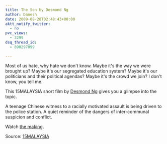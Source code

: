 ```yaml
---
title: The Son by Desmond Ng
author: Danesh
date: 2009-08-28T02:48:43+00:00
aktt_notify_twitter:
  - no
pvc_views:
  - 3299
dsq_thread_id:
  - 890297099

---
```

Most of us hate, why hate we don't know. Maybe it's the way we were brought up? Maybe it's our segregated education system? Maybe it's our politicians and their political agendas? Maybe it's the crowd we join? I don't know, you tell me.

This 15MALAYSIA short film by [Desmond Ng][1] gives you a glimpse into the topic.

A teenage Chinese witness to a racially motivated assault is being driven to the police station. A quiet reminder of the dangers of inter-communal suspicion and conflict.

Watch [the making][2].

Source: [15MALAYSIA][3]

 [1]: http://15malaysia.com/directors/desmond-ng/
 [2]: http://15malaysia.com/films/the-making-of-the-son/
 [3]: http://15malaysia.com/films/the-son/